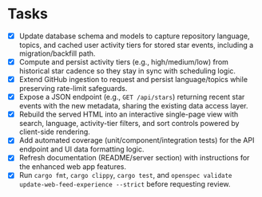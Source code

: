 # Tasks

- [x] Update database schema and models to capture repository language, topics, and cached user activity tiers for stored star events, including a migration/backfill path.
- [x] Compute and persist activity tiers (e.g., high/medium/low) from historical star cadence so they stay in sync with scheduling logic.
- [x] Extend GitHub ingestion to request and persist language/topics while preserving rate-limit safeguards.
- [x] Expose a JSON endpoint (e.g., `GET /api/stars`) returning recent star events with the new metadata, sharing the existing data access layer.
- [x] Rebuild the served HTML into an interactive single-page view with search, language, activity-tier filters, and sort controls powered by client-side rendering.
- [x] Add automated coverage (unit/component/integration tests) for the API endpoint and UI data formatting logic.
- [x] Refresh documentation (README/server section) with instructions for the enhanced web app features.
- [x] Run `cargo fmt`, `cargo clippy`, `cargo test`, and `openspec validate update-web-feed-experience --strict` before requesting review.
